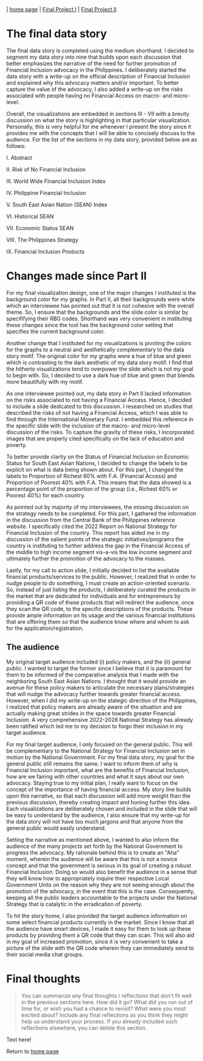 | [home page](https://cmustudent.github.io/tswd-portfolio-templates/) | [Final Project I](final_project_PartI_EnzoRodriguez.md) | [Final Project II](final-project-part-two_EnzoRodriguez.md)

# The final data story
<script src="https://carnegiemellon.shorthandstories.com/Financial-Inclusion/embed.js"></script>

The final data story is completed using the medium shorthand. I decided to segment my data story into nine that builds upon each discussion that better emphasizes the narrative of the need for further promotion of Financial Inclusion advocacy in the Philippines. I deliberately started the data story with a write-up on the official description of Financial Inclusion and explained why this advocacy matters and/or important. To better capture the value of the advocacy, I also added a write-up on the risks associated with people having no Financial Access on macro- and micro-level.

Overall, the visualizations are embedded in sections III - VII with a brevity discussion on what the story is highlighting in that particular visualization. Personally, this is very helpful for me whenever I present the story since it provides me with the concepts that I will be able to concisely discuss to the audience. For the list of the sections in my data story, provided below are as follows:

I. Abstract

II. Risk of No Financial Inclusion

III. World Wide Financial Inclusion Index

IV. Philippine Financial Inclusion

V. South East Asian Nation (SEAN) Index

VI. Historical SEAN

VII. Economic Status SEAN

VIII. The Philippines Strategy

IX. Financial Inclusion Products

# Changes made since Part II 
For my final visualization design, one of the major changes I instituted is the background color for my graphs. In Part II, all their backgrounds were white which an interviewee has pointed out that it is not cohesive with the overall theme. So, I ensure that the backgrounds and the slide color is similar by specififying their RBG codes. Shorthand was very convenient in instituting these changes since the tool has the background color setting that specifies the current background color.

Another change that I instituted for my visualizations is pivoting the colors for the graphs to a neutral and aesthetically complementary to the data story motif. The original color for my graphs were a hue of blue and green which is contrasting to the dark aesthetic of my data story motif. I find that the hitherto visualizations tend to overpower the slide which is not my goal to begin with. So, I decided to use a dark hue of blue and green that blends more beautifully with my motif.

As one interviewee pointed out, my data story in Part II lacked information on the risks associated to not having a Financial Access. Hence, I decided to include a slide dedicated to this discussion. I researched on studies that described the risks of not having a Financial Access, which I was able to find through the International Monetary Fund. I embedded this reference in the specific slide with the inclusion of the macro- and micro-level discussion of the risks. To capture the gravity of these risks, I incorporated images that are properly cited specifically on the lack of education and poverty. 

To better provide clarity on the Status of Financial Inclusion on Economic Status for South East Asian Nations, I decided to change the labels to be explicit on what is data being shown about. For this part, I changed the labels to Proportion of Richest 60% with F.A. (Financial Access) and Proportion of Poorest 40% with F.A. This means that the data showed is a percentage point of the proportion of the group (i.e., Richest 60% or Poorest 40%) for each country.

As pointed out by majority of my interviewees, the missing discussion on the strategy needs to be completed. For this part, I gathered the information in the discussion from the Central Bank of the Philippines reference website. I specifically cited the 2022 Report on National Strategy for Financial Inclusion of the country. This report has aided me in my discussion of the salient points of the strategic initiatives/programs the country is instituting to further address the gap in the Financial Access of the middle to high income segment vis-a-vis the low income segment and ultimately further the promotion of the advocacy to the masses.

Lastly, for my call to action slide, I initially decided to list the available financial products/services to the public. However, I realized that in order to nudge people to do something, I must create an action-oriented scenario. So, instead of just listing the products, I deliberately curated the products in the market that are dedicated for individuals and for entrepreneurs by providing a QR code of these products that will redirect the audience, once they scan the QR code, to the specific descriptions of the products. These provide ample information on its usage and the various financial institutions that are offering them so that the audience know where and whom to ask for the application/registration.

## The audience
My original target audience included (i) policy makers, and the (ii) general public. I wanted to target the former since I believe that it is paramount for them to be informed of the comparative analysis that I made with the neighboring South East Asian Nations. I thought that it would provide an avenue for these policy makers to articulate the necessary plans/strategies that will nudge the advocacy further towards greater financial access. However, when I did my write-up on the stategic direction of the Philippines, I realized that policy makers are already aware of the situation and are actually making great strides in the space towards greater Financial Inclusion. A very comprehensive 2022-2028 National Strategy has already been ratified which led me to my decision to forgo their inclusion in my target audience.

For my final target audience, I only focused on the general public. This will be complementary to the National Strategy for Financial Inclusion set in motion by the National Government. For my final data story, my goal for the general public still remains the same. I want to inform them of why is Financial Inclusion important, what are the benefits of Financial Inclusion, how are we fairing with other countries and what it says about our own advocacy. Staying true to my initial plan, I really want to focus on the concept of the importance of having financial access. My story line builds upon this narrative, so that each discussion will add more weight than the previous discussion, thereby creating impact and honing further this idea. Each visualizations are deliberately chosen and included in the slide that will be easy to understand by the audience, I also ensure that my write-up for the data story will not have too much jargons and that anyone from the general public would easily understand. 

Setting the narrative as mentioned above, I wanted to also inform the audience of the many projects set forth by the National Government to progress the advocacy. My rationale behind this is to create an "Aha" moment, wherein the audience will be aware that this is not a novice concept and that the government is serious in its goal of creating a robust Financial Inclusion. Doing so would also benefit the audience in a sense that they will know how to appropriately inquire their respective Local Government Units on the reason why they are not seeing enough about the promotion of the advocacy, in the event that this is the case. Consequently, keeping all the public leaders accountable to the projects under the National Strategy that is catalytic in the erradication of poverty.

To hit the story home, I also provided the target audience information on some select financial products currently in the market. Since I know that all the audience have smart devices, I made it easy for them to look up these products by providing them a QR code that they can scan. This will also aid in my goal of increased promotion, since it is very convenient to take a picture of the slide with the QR code wherein they can immediately send to their social media chat groups. 

# Final thoughts
> You can summarize any final thoughts / reflections that don't fit well in the previous sections here.  How did it go?  What did you run out of time for, or wish you had a chance to revisit?  What were you most excited about?  Include any final reflections as you think they might help us understand your process.  If you already included such reflections elsewhere, you can delete this section. 

Text here!

Return to [home page](README.md)
